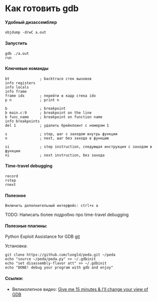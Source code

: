 # Как готовить gdb

#### Удобный дизассемблер
```
objdump -drwC a.out
```

#### Запустить
```
gdb ./a.out
run
```

#### Ключевые команды
```
bt              ; backtrace стек вызовов
info registers
info locals
info frame
frame idx       ; перейти в кадр стека idx
p n             ; print n

b               ; breakpoint
b main.c:9      ; breakpoint on the line
b func_name     ; breakpoint on function name
info breakpoints
del 1           ; удалить брейкпоинт с номером 1

s               ; step, шаг с заходом внутрь функции
n               ; next, шаг без захода в функцию

si              ; step instruction, следующая инструкция с заходом в функции
ni              ; next instruction, без захода
```

#### Time-travel debugging
```
record
rstep
rnext
```

#### Полезное
```
Включить дополнительный интерфейс: ctrl+x a
```

TODO: Написать более подробно про time-travel debugging


#### Полезные плагины:

Python Exploit Assistance for GDB [git](https://github.com/longld/peda)

Установка:
```
git clone https://github.com/longld/peda.git ~/peda
echo "source ~/peda/peda.py" >> ~/.gdbinit
echo "set disassembly-flavor att" >> ~/.gdbinit
echo "DONE! debug your program with gdb and enjoy"
```

#### Ссылки:

- Великолепное видео: [Give me 15 minutes & I'll change your view of GDB](https://www.youtube.com/watch?v=PorfLSr3DDI&t)
